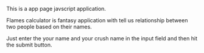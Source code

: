 This is a app page javscript application. 

Flames calculator is fantasy application with tell us relationship between two people based on their names. 

Just enter the your name and your crush name in the input field and then hit the submit button. 
